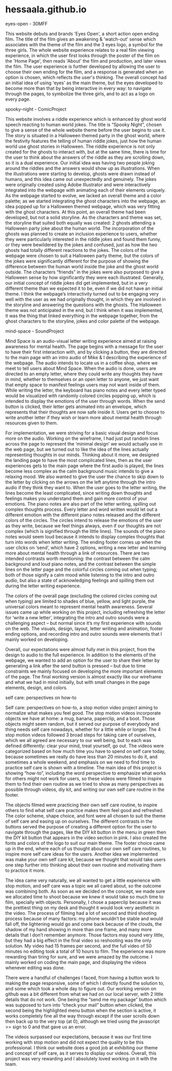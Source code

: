 # hessaala.github.io
eyes-open - 30MFF

This website debuts and brands 'Eyes Open', a short action open ending film. The title of the film gives an awakening & 'watch-out' sense which associates with the theme of the film and the 3 eyes logo, a symbol for the three girls. The whole website experience relates to a real film viewing experience, in which the user first looks through the poster of the film on the 'Home Page', then reads 'About' the film and production, and later views the film. The user experience is further developed by allowing the user to choose their own ending for the film, and a response is generated when an option is chosen, which reflects the user's thinking. The overall concept had an initial idea of using 'eyes' as the main theme, but the eyes developed to become more than that by being interactive in every way: to navigate through the pages, to symbolize the three girls, and to act as a logo on every page. 


spooky-night - ComicProject

This website involves a riddle experience which is enhanced by ghost world speech reacting to human world jokes. The title is “Spooky Night”, chosen to give a sense of the whole website theme before the user begins to use it. The story is situated in a Halloween themed party in the ghost world, where the festivity features the telling of human riddle jokes, just how the human world use ghost stories in Halloween. The riddle experience is not only created for the ghosts to interact with, but at the same time, there is time for the user to think about the answers of the riddle as they are scrolling down, so it is a dual experience. 
Our initial idea was having two people joking around the riddles and the answers would show up as illustrations. When the illustrations were starting to develop, ghosts were drawn instead of humans, and this idea came out unexpectedly and genuinely. The jokes were originally created using Adobe Illustrator and were interactively integrated into the webpage with animating each of their elements uniquely. As the webpage started to evolve, we lacked an overall theme and a color palette; as we started integrating the ghost characters into the webpage, an idea popped up for a Halloween themed webpage, which was very fitting with the ghost characters. At this point, an overall theme had been developed, but not a solid storyline. As the characters and theme was set, the storyline that suited both equally was created: 2 ghosts attending a Halloween party joke about the human world. The incorporation of the ghosts was planned to create an inclusion experience to users, whether they were particularly interested in the riddle jokes and found them funny, or they were bewildered by the jokes and confused, just as how the two ghosts had totally different reactions to the jokes. The colors of the webpage were chosen to suit a Halloween party theme, but the colors of the jokes were significantly different for the purpose of showing the difference between the human world inside the joke and the ghost world outside. The characters “friends” in the jokes were also purposed to give a Halloween sense by how significantly they were each illustrated.
Generally, our initial concept of riddle jokes did get implemented, but in a very different theme than we expected it to be, even if we did not have an initial theme. I think the webpage’s interactivity turned out to be engaging very well with the user as we had originally thought, in which they are involved in the storyline and answering the questions with the ghosts. The Halloween theme was not anticipated in the end, but I think when it was implemented, it was the thing that linked everything in the webpage together, from the ghost characters to the storyline, jokes and color palette of the webpage. 

mind-space - SoundProject

Mind Space is an audio-visual letter writing experience aimed at raising awareness for mental health. The page begins with a message for the user to have their first interaction with, and by clicking a button, they are directed to the main page with an intro audio of Mike & I describing the experience of the webpage. The audio intends to locate us in a coffee shop, where we meet to tell users about Mind Space. When the audio is done, users are directed to an empty letter, where they could write any thoughts they have in mind, whether to themselves or an open letter to anyone, we just want that empty space to manifest feelings users may not want inside of them. While writing the letter, the keyboard has piano notes and every letter typed would be visualized with randomly colored circles popping up, which is intended to display the emotions of the user through words. When the send button is clicked, their letter gets animated into an envelope, which represents that their thoughts are now safe inside it. Users get to choose to write another letter if they wish or learn more about mental health through resources given to them. 

For implementation, we were striving for a basic visual design and focus more on the audio. Working on the wireframe, I had just put random lines across the page to represent the ‘minimal design’ we would actually use in the web page, but we turned out to like the idea of the lines actually representing thoughts in our minds. Thinking about it more, we designed the landing page to have the most complicated lines, then as the user experiences gets to the main page where the first audio is played, the lines become less complex as the calm background music intends to give a relaxing mood. We also wanted to give the user the chance to skip down to the letter by clicking on the arrows on the left anytime through the intro audio if they think they want to. When the user goes to the letter writing, the lines become the least complicated, since writing down thoughts and feelings makes you understand them and gain more control of your emotions. The piano notes are also part of the letter writing, spilling out complex thoughts process. Every letter and word written would let out a different emotion with the different piano notes released and the different colors of the circles. The circles intend to release the emotions of the user as they write, because we feel things always, even if our thoughts are not complex (which is signified through the little lines). The sounds of the piano notes would seem loud because it intends to display complex thoughts that turn into words when letter writing. The ending footer comes up when the user clicks on ‘send’, which have 2 options, writing a new letter and learning more about mental health through a link of resources. There are two intended contrasts worth mentioning: the contrast between the calm background and loud piano notes, and the contrast between the simple lines on the letter page and the colorful circles coming out when typing; both of those signify a calm mood while listening to the intro and outro audio, but also a state of acknowledging feelings and spilling them out during the letter writing experience.

The colors of the overall page (excluding the colored circles coming out when typing) are limited to shades of blue, yellow, and light purple, the universal colors meant to represent mental health awareness. Several issues came up while working on this project, including refreshing the letter for ‘write a new letter’, integrating the intro and outro sounds were a challenging aspect – but normal since it’s my first experience with sounds on the web. The visuals, design, layout, letter writing and animation, footer ending options, and recording intro and outro sounds were elements that I mainly worked on developing. 

Overall, our expectations were almost fully met in this project, from the design to audio to the full experience. In addition to the elements of the webpage, we wanted to add an option for the user to share their letter by generating a link after the send button is pressed – but due to time constraints we mainly focused on developing the more important elements of the page. The final working version is almost exactly like our wireframe and what we had in mind initially, but with small changes in the page elements, design, and colors. 

self care: perspectives on how-to

Self care: perspectives on how-to, a stop motion video project aiming to normalize what makes you feel good. The stop motion videos incorporate objects we have at home: a mug, banana, paperclip, and a boot. Those objects might seem random, but it served our purpose of everybody and thing needs self care nowadays, whether for a little while or longer. The 4 stop motion videos followed 3 broad steps for taking care of ourselves, which we all agreed are necessary to our well being, but to each was defined differently: clear your mind, treat yourself, go out. The videos were categorized based on how much time you have to spend on self care today, because sometimes we really do have less than 20 minutes to do it, and sometimes a whole weekend, and emphasis on we need to find time to practice self care is shown with a timeline. The main idea of this project is showing “how-to”, including the word perspective to emphasize what works for others might not work for users, so these videos were filmed to inspire them to find their own routine as we tried to show as many perspectives as possible through videos, diy kit, and writing our own self care routine in the footer.

The objects filmed were practicing their own self care routine, to inspire others to find what self care practice makes them feel good and refreshed. The color scheme, shape choice, and font were all chosen to suit the theme of self care and easing up on ourselves. The different contrasts in the buttons served the purpose of creating a different option for the user to navigate through the pages, like the DIY kit button in the menu in green then the DIY kit button that appears in the video section in pink. I also created the fonts and colors of the logo to suit our main theme. The footer choice came up in the end, where each of us thought about our own self care routines, to inspire more self care ideas for the users. Another idea we implemented was make your own self care kit, because we thought that would take users one step further into thinking about their own routine and motivating them to practice it more.

The idea came very naturally, we all wanted to get a little experience with stop motion, and self care was a topic we all cared about, so the outcome was combining both. As soon as we decided on the concept, we made sure we allocated time to shoot because we knew it would take so much time to film, specially with objects. Personally, I chose a paperclip because it was the prettiest thing on my desk and thought it would look very aesthetic in the video. The process of filming had a lot of second and third shooting process because of many factors: my phone wouldn’t be stable and would fall off, the lightening would go and come back because of the clouds, the shadow of my hand showing in more than one frame, and many more details that I don’t remember anymore. Those factors may sound very little, but they had a big effect in the final video so reshooting was the only solution. My video had 15 frames per second, and the full video of 50 minutes no editing took a total of 10 hours to film. The experience was more rewarding than tiring for sure, and we were amazed by the outcome. I mainly worked on coding the main page, and displaying the videos whenever editing was done. 

There were a handful of challenges I faced, from having a button work to making the page responsive, some of which I directly found the solution to, and some which took a whole day to figure out. Our working version on github was a bit different from what we had on our local server, with 2 little details that do not work. One being the “send me my package” button which was supposed to turn into “check your mail” button when clicked, the second being the highlighted menu button when the section is active, it works completely fine all the way through except if the user scrolls down then back up to the very top (at 0), although we tried using the javascript >= sign to 0 and that gave us an error. 

The videos surpassed our expectations, because it was our first time working with stop motion and did not expect the quality to be this professional. I think our website does a good job at exhibiting our theme and concept of self care, as it serves to display our videos. Overall, this project was very rewarding and I absolutely loved working on it with the team.



